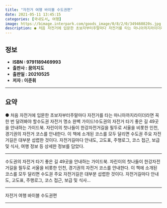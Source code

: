 ```yaml
---
title: "자전거 여행 바이블 수도권편"
date: 2021-05-11 13:45:15
categories: [국내도서, 여행]
image: https://bimage.interpark.com/goods_image/0/8/2/0/349460820s.jpg
description: ● 처음 자전거에 입문한 초보자부터주말마다 자전거를 타는 마니아까지라이더라면 꼭 한 번 달려봐야 할수도권 자전거 명소 완벽 가이드!수도권의 자전거 타기 좋은 길 49곳을 안내하는 가이드북. 자린이의 첫나들이 한강자전거길을 필두로 서울을 비롯한 인천, 경기권의 자전거 코스를 안내한다.
---
```


## **정보**

- **ISBN : 9791189469993**
- **출판사 : 꿈의지도**
- **출판일 : 20210525**
- **저자 : 이준휘**

------



## **요약**

●  처음 자전거에 입문한 초보자부터주말마다 자전거를 타는 마니아까지라이더라면 꼭 한 번 달려봐야 할수도권 자전거 명소 완벽 가이드!수도권의 자전거 타기 좋은 길 49곳을 안내하는 가이드북. 자린이의 첫나들이 한강자전거길을 필두로 서울을 비롯한 인천, 경기권의 자전거 코스를 안내한다. 이 책에 소개된 코스를 모두 달리면 수도권 주요 자전거길은 대부분 섭렵한 것이다. 자전거길마다 안내도, 고도표, 주행로그, 코스 접근, 보급 및 식사, 여행 정보 등 상세한 정보를 담았다.

------

수도권의 자전거 타기 좋은 길 49곳을 안내하는 가이드북. 자린이의 첫나들이 한강자전거길을 필두로 서울을 비롯한 인천, 경기권의 자전거 코스를 안내한다. 이 책에 소개된 코스를 모두 달리면 수도권 주요 자전거길은 대부분 섭렵한 것이다. 자전거길마다 안내도, 고도표, 주행로그, 코스 접근, 보급 및 식사... 

------


자전거 여행 바이블 수도권편 

------


